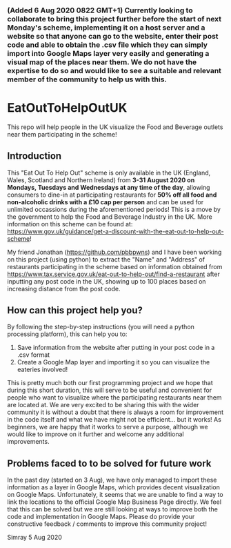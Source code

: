 ### (Added 6 Aug 2020 0822 GMT+1) Currently looking to collaborate to bring this project further before the start of next Monday's scheme, implementing it on a host server and a website so that anyone can go to the website, enter their post code and able to obtain the .csv file which they can simply import into Google Maps layer very easily and generating a visual map of the places near them. We do not have the expertise to do so and would like to see a suitable and relevant member of the community to help us with this.

# EatOutToHelpOutUK
This repo will help people in the UK visualize the Food and Beverage outlets near them participating in the scheme!


## Introduction
This "Eat Out To Help Out" scheme is only available in the UK (England, Wales, Scotland and Northern Ireland) from **3-31 August 2020 on Mondays, Tuesdays and Wednesdays at any time of the day**, allowing consumers to dine-in at participating restaurants for **50% off all food and non-alcoholic drinks with a £10 cap per person** and can be used for unlimited occassions during the aforementioned periods! This is a move by the government to help the Food and Beverage Industry in the UK. More information on this scheme can be found at: https://www.gov.uk/guidance/get-a-discount-with-the-eat-out-to-help-out-scheme!

My friend Jonathan (https://github.com/pbbpwns) and I have been working on this project (using python) to extract the "Name" and "Address" of restaurants participating in the scheme based on information obtained from https://www.tax.service.gov.uk/eat-out-to-help-out/find-a-restaurant after inputting any post code in the UK, showing up to 100 places based on increasing distance from the post code. 

## How can this project help you?
By following the step-by-step instructions (you will need a python processing platform), this can help you to:
1) Save information from the website after putting in your post code in a .csv format
2) Create a Google Map layer and importing it so you can visualize the eateries involved!

This is pretty much both our first programming project and we hope that during this short duration, this will serve to be useful and convenient for people who want to visualize where the participating restaurants near them are located at. We are very excited to be sharing this with the wider community it is without a doubt that there is always a room for improvement in the code itself and what we have might not be efficient... but it works! As beginners, we are happy that it works to serve a purpose, although we would like to improve on it further and welcome any additional improvements.

## Problems faced to to be solved for future work
In the past day (started on 3 Aug), we have only managed to import these information as a layer in Google Maps, which provides decent visualization on Google Maps. Unfortunately, it seems that we are unable to find a way to link the locations to the official Google Map Business Page directly. We feel that this can be solved but we are still looking at ways to improve both the code and implementation in Google Maps. Please do provide your constructive feedback / comments to improve this community project!

Simray
5 Aug 2020

